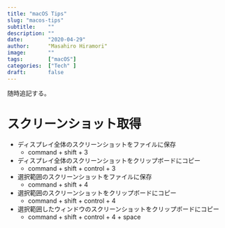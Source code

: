 ```yaml
---
title: "macOS Tips"
slug: "macos-tips"
subtitle:    ""
description: ""
date:        "2020-04-29"
author:      "Masahiro Hiramori"
image:       ""
tags:        ["macOS"]
categories:  ["Tech" ]
draft:       false
---
```


随時追記する。

# スクリーンショット取得

- ディスプレイ全体のスクリーンショットをファイルに保存
  - command + shift + 3
- ディスプレイ全体のスクリーンショットをクリップボードにコピー
  - command + shift + control + 3
- 選択範囲のスクリーンショットをファイルに保存
  - command + shift + 4
- 選択範囲のスクリーンショットをクリップボードにコピー
  - command + shift + control + 4
- 選択範囲したウィンドウのスクリーンショットをクリップボードにコピー
  - command + shift + control + 4 + space
